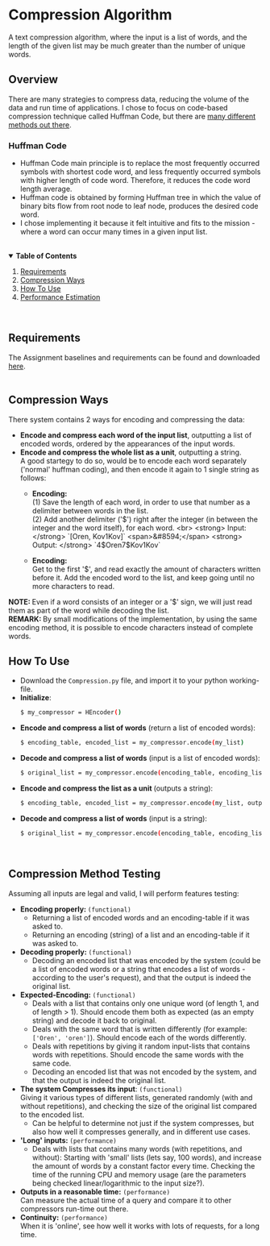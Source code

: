 # Compression Algorithm
A text compression algorithm, where the input is a list of words, and the length of the given list may be much greater than the number of unique words.

## Overview
There are many strategies to compress data, reducing the volume of the data and run time of applications. I chose to focus on code-based compression technique called Huffman Code, but there are [many different methods out there](https://www.researchgate.net/publication/331399755_Test_Data_Compression_Methods_A_review).
### Huffman Code
* Huffman Code main principle is to replace the most frequently occurred symbols with shortest code word, and less frequently occurred symbols with higher length of code word. Therefore, it reduces the code word length average.
* Huffman code is obtained by forming Huffman tree in which the value of binary bits flow from root node to leaf node, produces the desired code word.
* I chose implementing it because it felt intuitive and fits to the mission - where a word can occur many times in a given input list.

<br>
<details open="open">
  <summary><strong>Table of Contents</strong></summary>
  <ol>
    <li><a href="#requirements">Requirements</a></li>
    <li><a href="#compression-ways">Compression Ways</a></li>
    <li><a href="#how-to-use">How To Use</a></li>
    <li><a href="#performance-estimation">Performance Estimation</a></li>

  </ol>
</details>
<br>

## Requirements
The Assignment baselines and requirements can be found and downloaded [here](https://github.com/OrenKov/compression-algorithm/blob/main/Compression%20algorithm.docx).
<br>
<br>

## Compression Ways
There system contains 2 ways for encoding and compressing the data:
* <strong>Encode and compress each word of the input list</strong>, outputting a list of encoded words, ordered by the appearances of the input words.
* <strong>Encode and compress the whole list as a unit</strong>, outputting a string. <br>A good startegy to do so, would be to encode each word separately ('normal' huffman coding), and then encode it again to 1 single string as follows:
  * <strong>Encoding:</strong><br>(1) Save the length of each word, in order to use that number as a delimiter between words in the list. <br>(2)	Add another delimiter ('$') right after the integer (in between the integer and the word itself), for each word.    <br>
  <strong> Input: </strong> `[Oren, Kov1Kov]`  <span>&#8594;</span> <strong> Output: </strong> `4$Oren7$Kov1Kov`

  * <strong>Encoding:</strong><br> Get to the first '$', and read exactly the amount of characters written before it. Add the encoded word to the list, and keep going until no more characters to read.<br>

<strong>NOTE: </strong> Even if a word consists of an integer or a '$' sign, we will just read them as part of the word while decoding the list.<br>
<strong>REMARK: </strong> By small modifications of the implementation, by using the same encoding method, it is possible to encode characters instead of complete words. 
<br>

## How To Use
* Download the `Compression.py` file, and import it to your python working-file.
* <strong>Initialize</strong>:
    ```sh
    $ my_compressor = HEncoder()
    ```
* <strong>Encode and compress a list of words</strong> (return a list of encoded words):
    ```sh
    $ encoding_table, encoded_list = my_compressor.encode(my_list)
    ```
* <strong>Decode and compress a list of words</strong> (input is a list of encoded words):
    ```sh
    $ original_list = my_compressor.encode(encoding_table, encoding_list)
    ```
* <strong>Encode and compress the list as a unit </strong> (outputs a string):
    ```sh
    $ encoding_table, encoded_list = my_compressor.encode(my_list, output_list=False)
    ```
* <strong>Decode and compress a list of words</strong> (input is a string):
    ```sh
    $ original_list = my_compressor.encode(encoding_table, encoding_list, input_list=False)
    ```
<br>

## Compression Method Testing
Assuming all inputs are legal and valid, I will perform features testing:
* <strong>Encoding properly: </strong> `(functional)`
  * Returning a list of encoded words and an encoding-table if it was asked to.
  * Returning an encoding (string) of a list and an encoding-table if it was asked to.
* <strong>Decoding properly: </strong> `(functional)`
  * Decoding an encoded list that was encoded by the system (could be a list of encoded words or a string that encodes a list of words - according to the user's request), and that the output is indeed the original list. 
* <strong>Expected-Encoding: </strong> `(functional)`
  * Deals with a list that contains only one unique word (of length 1, and of length > 1). Should encode them both as expected (as an empty string) and decode it back to original.
  * Deals with the same word that is written differently (for example: `['Oren', 'oren']`). Should encode each of the words differently.
  * Deals with repetitions by giving it random input-lists that contains words with repetitions. Should encode the same words with the same code.
  * Decoding an encoded list that was not encoded by the system, and that the output is indeed the original list.
* <strong>The system Compresses its input</strong>: `(functional)` <br>Giving it various types of different lists, generated randomly (with and without repetitions), and checking the size of the original list compared to the encoded list.
  * Can be helpful to determine not just if the system compresses, but also how well it compresses generally, and in different use cases.
* <strong> 'Long' inputs: </strong> `(performance)`
  * Deals with lists that contains many words (with repetitions, and without): Starting with 'small' lists (lets say, 100 words), and increase the amount of words by a constant factor every time. Checking the time of the running CPU and memory usage (are the parameters being checked linear/logarithmic to the input size?).
* <strong>Outputs in a reasonable time:</strong> `(performance)` <br>Can measure the actual time of a query and compare it to other compressors run-time out there.
* <strong>Continuity:</strong> `(performance)` <br>  When it is 'online', see how well it works with lots of requests, for a long time.



